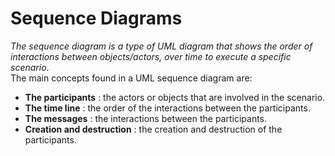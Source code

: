# Sequence Diagrams
*The sequence diagram is a type of UML diagram that shows the order of interactions between objects/actors, over time to execute a specific scenario*.  
The main concepts found in a UML sequence diagram are: 
* **The participants** : the actors or objects that are involved in the scenario.
* **The time line** : the order of the interactions between the participants.
* **The messages** : the interactions between the participants.
* **Creation and destruction** : the creation and destruction of the participants.
